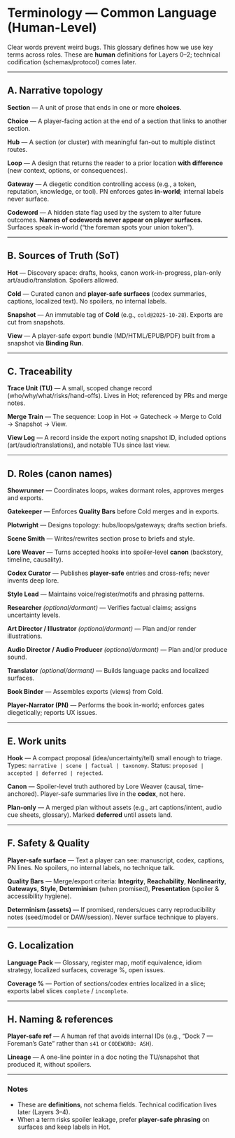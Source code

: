 # Terminology — Common Language (Human-Level)

Clear words prevent weird bugs. This glossary defines how we use key terms across roles. These are **human** definitions for Layers 0–2; technical codification (schemas/protocol) comes later.

---

## A. Narrative topology

**Section** — A unit of prose that ends in one or more **choices**.

**Choice** — A player-facing action at the end of a section that links to another section.

**Hub** — A section (or cluster) with meaningful fan-out to multiple distinct routes.

**Loop** — A design that returns the reader to a prior location **with difference** (new context, options, or consequences).

**Gateway** — A diegetic condition controlling access (e.g., a token, reputation, knowledge, or tool). PN enforces gates **in-world**; internal labels never surface.

**Codeword** — A hidden state flag used by the system to alter future outcomes. **Names of codewords never appear on player surfaces.** Surfaces speak in-world (“the foreman spots your union token”).

---

## B. Sources of Truth (SoT)

**Hot** — Discovery space: drafts, hooks, canon work-in-progress, plan-only art/audio/translation. Spoilers allowed.

**Cold** — Curated canon and **player-safe surfaces** (codex summaries, captions, localized text). No spoilers, no internal labels.

**Snapshot** — An immutable tag of **Cold** (e.g., `cold@2025-10-28`). Exports are cut from snapshots.

**View** — A player-safe export bundle (MD/HTML/EPUB/PDF) built from a snapshot via **Binding Run**.

---

## C. Traceability

**Trace Unit (TU)** — A small, scoped change record (who/why/what/risks/hand-offs). Lives in Hot; referenced by PRs and merge notes.

**Merge Train** — The sequence: Loop in Hot → Gatecheck → Merge to Cold → Snapshot → View.

**View Log** — A record inside the export noting snapshot ID, included options (art/audio/translations), and notable TUs since last view.

---

## D. Roles (canon names)

**Showrunner** — Coordinates loops, wakes dormant roles, approves merges and exports.

**Gatekeeper** — Enforces **Quality Bars** before Cold merges and in exports.

**Plotwright** — Designs topology: hubs/loops/gateways; drafts section briefs.

**Scene Smith** — Writes/rewrites section prose to briefs and style.

**Lore Weaver** — Turns accepted hooks into spoiler-level **canon** (backstory, timeline, causality).

**Codex Curator** — Publishes **player-safe** entries and cross-refs; never invents deep lore.

**Style Lead** — Maintains voice/register/motifs and phrasing patterns.

**Researcher** *(optional/dormant)* — Verifies factual claims; assigns uncertainty levels.

**Art Director / Illustrator** *(optional/dormant)* — Plan and/or render illustrations.

**Audio Director / Audio Producer** *(optional/dormant)* — Plan and/or produce sound.

**Translator** *(optional/dormant)* — Builds language packs and localized surfaces.

**Book Binder** — Assembles exports (views) from Cold.

**Player-Narrator (PN)** — Performs the book in-world; enforces gates diegetically; reports UX issues.

---

## E. Work units

**Hook** — A compact proposal (idea/uncertainty/tell) small enough to triage. Types: `narrative | scene | factual | taxonomy`. Status: `proposed | accepted | deferred | rejected`.

**Canon** — Spoiler-level truth authored by Lore Weaver (causal, time-anchored). Player-safe summaries live in the **codex**, not here.

**Plan-only** — A merged plan without assets (e.g., art captions/intent, audio cue sheets, glossary). Marked **deferred** until assets land.

---

## F. Safety & Quality

**Player-safe surface** — Text a player can see: manuscript, codex, captions, PN lines. No spoilers, no internal labels, no technique talk.

**Quality Bars** — Merge/expor­t criteria: **Integrity**, **Reachability**, **Nonlinearity**, **Gateways**, **Style**, **Determinism** (when promised), **Presentation** (spoiler & accessibility hygiene).

**Determinism (assets)** — If promised, renders/cues carry reproducibility notes (seed/model or DAW/session). Never surface technique to players.

---

## G. Localization

**Language Pack** — Glossary, register map, motif equivalence, idiom strategy, localized surfaces, coverage %, open issues.

**Coverage %** — Portion of sections/codex entries localized in a slice; exports label slices `complete` / `incomplete`.

---

## H. Naming & references

**Player-safe ref** — A human ref that avoids internal IDs (e.g., “Dock 7 — Foreman’s Gate” rather than `s41` or `CODEWORD: ASH`).

**Lineage** — A one-line pointer in a doc noting the TU/snapshot that produced it, without spoilers.

---

### Notes

- These are **definitions**, not schema fields. Technical codification lives later (Layers 3–4).
- When a term risks spoiler leakage, prefer **player-safe phrasing** on surfaces and keep labels in Hot.
